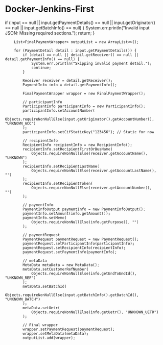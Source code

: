 # Docker-Jenkins-First
 if (input == null || input.getPaymentDetails() == null ||
            input.getOriginator() == null || input.getBatchInfo() == null) {
            System.err.println("Invalid input JSON: Missing required sections.");
            return;
        }

        List<FinalPaymentWrapper> outputList = new ArrayList<>();

        for (PaymentDetail detail : input.getPaymentDetails()) {
            if (detail == null || detail.getReceiver() == null || detail.getPaymentInfo() == null) {
                System.err.println("Skipping invalid payment detail.");
                continue;
            }

            Receiver receiver = detail.getReceiver();
            PaymentInfo info = detail.getPaymentInfo();

            FinalPaymentWrapper wrapper = new FinalPaymentWrapper();

            // participantInfo
            ParticipantInfo participantInfo = new ParticipantInfo();
            participantInfo.setAccountNumber(
                Objects.requireNonNullElse(input.getOriginator().getAccountNumber(), "UNKNOWN_ACC")
            );
            participantInfo.setCifStaticKey("123456"); // Static for now

            // recipientInfo
            RecipientInfo recipientInfo = new RecipientInfo();
            recipientInfo.setRecipientFirstOrBusName(
                Objects.requireNonNullElse(receiver.getAccountName(), "UNKNOWN")
            );
            recipientInfo.setRecipientLastName(
                Objects.requireNonNullElse(receiver.getAccountLastName(), "")
            );
            recipientInfo.setRecipientToken(
                Objects.requireNonNullElse(receiver.getAccountNumber(), "")
            );

            // paymentInfo
            PaymentInfoOutput paymentInfo = new PaymentInfoOutput();
            paymentInfo.setAmount(info.getAmount());
            paymentInfo.setMemo(
                Objects.requireNonNullElse(info.getPurpose(), "")
            );

            // paymentRequest
            PaymentRequest paymentRequest = new PaymentRequest();
            paymentRequest.setParticipantInfo(participantInfo);
            paymentRequest.setRecipientInfo(recipientInfo);
            paymentRequest.setPaymentInfo(paymentInfo);

            // metaData
            MetaData metaData = new MetaData();
            metaData.setCustomerRefNumber(
                Objects.requireNonNullElse(info.getEndToEndId(), "UNKNOWN_REF")
            );
            metaData.setBatchId(
                Objects.requireNonNullElse(input.getBatchInfo().getBatchId(), "UNKNOWN_BATCH")
            );
            metaData.setUetr(
                Objects.requireNonNullElse(info.getUetr(), "UNKNOWN_UETR")
            );

            // Final wrapper
            wrapper.setPaymentRequest(paymentRequest);
            wrapper.setMetaData(metaData);
            outputList.add(wrapper);

